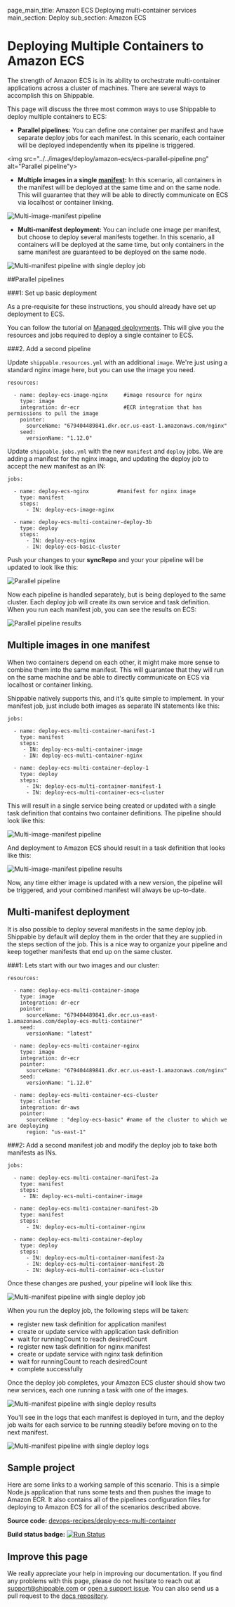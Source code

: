 page_main_title: Amazon ECS Deploying multi-container services
main_section: Deploy
sub_section: Amazon ECS

# Deploying Multiple Containers to Amazon ECS

The strength of Amazon ECS is in its ability to orchestrate multi-container applications across a cluster of machines. There are several ways to accomplish this on Shippable.  

This page will discuss the three most common ways to use Shippable to deploy multiple containers to ECS:

- **Parallel pipelines:** You can define one container per manifest and have separate deploy jobs for each manifest. In this scenario, each container will be deployed independently when its pipeline is triggered.

<img src="../../images/deploy/amazon-ecs/ecs-parallel-pipeline.png" alt="Parallel pipeline"y>

- **Multiple images in a single [manifest](/reference/job-manifest/):** In this scenario, all containers in the manifest will be deployed at the same time and on the same node. This will guarantee that they will be able to directly communicate on ECS via localhost or container linking.

<img src="../../images/deploy/amazon-ecs/ecs-multi-image-manifest-pipeline.png" alt="Multi-image-manifest pipeline">

- **Multi-manifest deployment:** You can include one image per manifest, but choose to deploy several manifests together. In this scenario, all containers will be deployed at the same time, but only containers in the same manifest are guaranteed to be deployed on the same node.

<img src="../../images/deploy/amazon-ecs/ecs-multi-mani-single-deploy-pipeline.png" alt="Multi-manifest pipeline with single deploy job">

##Parallel pipelines

###1: Set up basic deployment

As a pre-requisite for these instructions, you should already have set up deployment to ECS.

You can follow the tutorial on [Managed deployments](/deploy/amazon-ecs/). This will give you the resources and jobs required to deploy a single container to ECS.

###2. Add a second pipeline

Update `shippable.resources.yml` with an additional `image`. We're just using a standard nginx image here, but you can use the image you need.

```
resources:

  - name: deploy-ecs-image-nginx     #image resource for nginx
    type: image
    integration: dr-ecr              #ECR integration that has permissions to pull the image
    pointer:
      sourceName: "679404489841.dkr.ecr.us-east-1.amazonaws.com/nginx"
    seed:
      versionName: "1.12.0"

```

Update `shippable.jobs.yml` with the new `manifest` and `deploy` jobs. We are adding a manifest for the nginx image, and updating the deploy job to accept the new manifest as an IN:

```
jobs:

  - name: deploy-ecs-nginx         #manifest for nginx image
    type: manifest
    steps:
      - IN: deploy-ecs-image-nginx

  - name: deploy-ecs-multi-container-deploy-3b
    type: deploy
    steps:
      - IN: deploy-ecs-nginx
      - IN: deploy-ecs-basic-cluster

```

Push your changes to your **syncRepo** and your your pipeline will be updated to look like this:

<img src="../../images/deploy/amazon-ecs/ecs-parallel-pipeline.png" alt="Parallel pipeline">

Now each pipeline is handled separately, but is being deployed to the same cluster.  Each deploy job will create its own service and task definition.  When you run each manifest job, you can see the results on ECS:

<img src="../../images/deploy/amazon-ecs/ecs-parallel-pipeline-results.png" alt="Parallel pipeline results">

## Multiple images in one manifest

When two containers depend on each other, it might make more sense to combine them into the same manifest. This will guarantee that they will run on the same machine and be able to directly communicate on ECS via localhost or container linking.

Shippable natively supports this, and it's quite simple to implement.  In your manifest job, just include both images as separate IN statements like this:

```
jobs:

  - name: deploy-ecs-multi-container-manifest-1
    type: manifest
    steps:
     - IN: deploy-ecs-multi-container-image
     - IN: deploy-ecs-multi-container-nginx

  - name: deploy-ecs-multi-container-deploy-1
    type: deploy
    steps:
      - IN: deploy-ecs-multi-container-manifest-1
      - IN: deploy-ecs-multi-container-ecs-cluster

```

This will result in a single service being created or updated with a single task definition that contains two container definitions.  The pipeline should look like this:

<img src="../../images/deploy/amazon-ecs/ecs-multi-image-manifest-pipeline.png" alt="Multi-image-manifest pipeline">

And deployment to Amazon ECS should result in a task definition that looks like this:

<img src="../../images/deploy/amazon-ecs/ecs-multi-image-manifest-pipeline-results.png" alt="Multi-image-manifest pipeline results">

Now, any time either image is updated with a new version, the pipeline will be triggered, and your combined manifest will always be up-to-date.


## Multi-manifest deployment

It is also possible to deploy several manifests in the same deploy job.  Shippable by default will deploy them in the order that they are supplied in the steps section of the job.  This is a nice way to organize your pipeline and keep together manifests that end up on the same cluster.

###1: Lets start with our two images and our cluster:

```
resources:

  - name: deploy-ecs-multi-container-image
    type: image
    integration: dr-ecr
    pointer:
      sourceName: "679404489841.dkr.ecr.us-east-1.amazonaws.com/deploy-ecs-multi-container"
    seed:
      versionName: "latest"

  - name: deploy-ecs-multi-container-nginx
    type: image
    integration: dr-ecr
    pointer:
      sourceName: "679404489841.dkr.ecr.us-east-1.amazonaws.com/nginx"
    seed:
      versionName: "1.12.0"

  - name: deploy-ecs-multi-container-ecs-cluster
    type: cluster
    integration: dr-aws
    pointer:
      sourceName : "deploy-ecs-basic" #name of the cluster to which we are deploying
      region: "us-east-1"
```

###2: Add a second manifest job and modify the deploy job to take both manifests as INs.

```
jobs:

  - name: deploy-ecs-multi-container-manifest-2a
    type: manifest
    steps:
     - IN: deploy-ecs-multi-container-image

  - name: deploy-ecs-multi-container-manifest-2b
    type: manifest
    steps:
      - IN: deploy-ecs-multi-container-nginx

  - name: deploy-ecs-multi-container-deploy
    type: deploy
    steps:
      - IN: deploy-ecs-multi-container-manifest-2a
      - IN: deploy-ecs-multi-container-manifest-2b
      - IN: deploy-ecs-multi-container-ecs-cluster

```

Once these changes are pushed, your pipeline will look like this:

<img src="../../images/deploy/amazon-ecs/ecs-multi-mani-single-deploy-pipeline.png" alt="Multi-manifest pipeline with single deploy job">

When you run the deploy job, the following steps will be taken:

  - register new task definition for application manifest
  - create or update service with application task definition
  - wait for runningCount to reach desiredCount
  - register new task definition for nginx manifest
  - create or update service with nginx task definition
  - wait for runningCount to reach desiredCount
  - complete successfully

Once the deploy job completes, your Amazon ECS cluster should show two new services, each one running a task with one of the images.

<img src="../../images/deploy/amazon-ecs/ecs-multi-mani-single-deploy-pipeline-results.png" alt="Multi-manifest pipeline with single deploy results">

You'll see in the logs that each manifest is deployed in turn, and the deploy job waits for each service to be running steadily before moving on to the next manifest.

<img src="../../images/deploy/amazon-ecs/ecs-multi-manifest-single-deploy-pipeline-logs.png" alt="Multi-manifest pipeline with single deploy logs">


## Sample project

Here are some links to a working sample of this scenario. This is a simple Node.js application that runs some tests and then pushes
the image to Amazon ECR. It also contains all of the pipelines configuration files for deploying to Amazon ECS for all of the scenarios described above.

**Source code:**  [devops-recipes/deploy-ecs-multi-container](https://github.com/devops-recipes/deploy-ecs-multi-container)

**Build status badge:** [![Run Status](https://api.shippable.com/projects/58f98b298c0a6707003b237a/badge?branch=master)](https://app.shippable.com/github/devops-recipes/deploy-ecs-multi-container)

## Improve this page

We really appreciate your help in improving our documentation. If you find any problems with this page, please do not hesitate to reach out at [support@shippable.com](mailto:support@shippable.com) or [open a support issue](https://www.github.com/Shippable/support/issues). You can also send us a pull request to the [docs repository](https://www.github.com/Shippable/docs).
